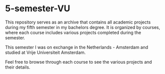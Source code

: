 # 5-semester-VU
This repository serves as an archive that contains all academic projects during my fifth semester in my bachelors degree. It is organized by courses, where each course includes various projects completed during the semester.

This semester I was on exchange in the Netherlands - Amsterdam and studied at Vrije Universiteit Amsterdam. 

Feel free to browse through each course to see the various projects and their details.
